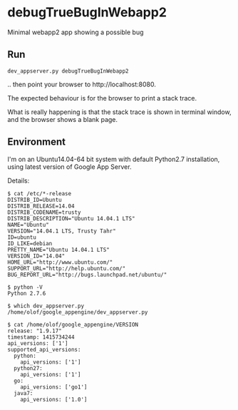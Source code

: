 debugTrueBugInWebapp2
=====================

Minimal webapp2 app showing a possible bug

Run
---
    dev_appserver.py debugTrueBugInWebapp2

.. then point your browser to http://localhost:8080.

The expected behaviour is for the browser to print a stack trace.

What is really happening is that the stack trace is shown in terminal window, and the browser shows a blank page.


Environment
-----------

I'm on an Ubuntu14.04-64 bit system with default Python2.7 installation, using latest version of Google App Server.

Details:

    $ cat /etc/*-release
    DISTRIB_ID=Ubuntu
    DISTRIB_RELEASE=14.04
    DISTRIB_CODENAME=trusty
    DISTRIB_DESCRIPTION="Ubuntu 14.04.1 LTS"
    NAME="Ubuntu"
    VERSION="14.04.1 LTS, Trusty Tahr"
    ID=ubuntu
    ID_LIKE=debian
    PRETTY_NAME="Ubuntu 14.04.1 LTS"
    VERSION_ID="14.04"
    HOME_URL="http://www.ubuntu.com/"
    SUPPORT_URL="http://help.ubuntu.com/"
    BUG_REPORT_URL="http://bugs.launchpad.net/ubuntu/"

    $ python -V
    Python 2.7.6

    $ which dev_appserver.py 
    /home/olof/google_appengine/dev_appserver.py
    
    $ cat /home/olof/google_appengine/VERSION
    release: "1.9.17"
    timestamp: 1415734244
    api_versions: ['1']
    supported_api_versions:
      python:
        api_versions: ['1']
      python27:
        api_versions: ['1']
      go:
        api_versions: ['go1']
      java7:
        api_versions: ['1.0']


